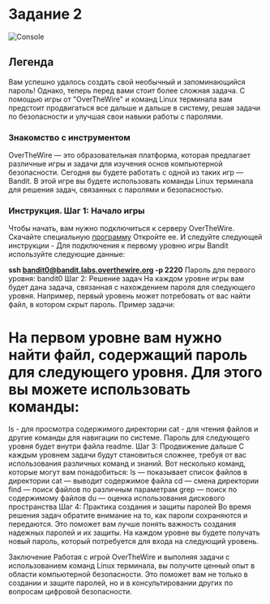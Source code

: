 # Задание 2
![Console](https://github.com/kvinokain/DUP01/blob/main/Foto/Konsol.jpg?raw=true)
## Легенда
Вам успешно удалось создать свой необычный и запоминающийся пароль! Однако, теперь перед вами стоит более сложная задача. С помощью игры от "OverTheWire" и команд Linux терминала вам предстоит продвигаться все дальше и дальше в систему, решая задачи по безопасности и улучшая свои навыки работы с паролями.
### Знакомство с инструментом
OverTheWire — это образовательная платформа, которая предлагает различные игры и задачи для изучения основ компьютерной безопасности. Сегодня вы будете работать с одной из таких игр — Bandit. В этой игре вы будете использовать команды Linux терминала для решения задач, связанных с паролями и безопасностью.
### Инструкция. Шаг 1: Начало игры
Чтобы начать, вам нужно подключиться к серверу OverTheWire. 
Скачайте специальную [программу](https://the.earth.li/~sgtatham/putty/latest/w64/putty.exe)
Откройте ее. И следуйте следующей инструкции - 
Для подключения к первому уровню игры Bandit используйте следующие данные:

**ssh bandit0@bandit.labs.overthewire.org -p 2220**
Пароль для первого уровня: bandit0
Шаг 2: Решение задач
На каждом уровне игры вам будет дана задача, связанная с нахождением пароля для следующего уровня. Например, первый уровень может потребовать от вас найти файл, в котором скрыт пароль.
Пример задачи:
# На первом уровне вам нужно найти файл, содержащий пароль для следующего уровня. Для этого вы можете использовать команды:
ls - для просмотра содержимого директории 
cat - для чтения файлов и другие команды для навигации по системе.
Пароль для следующего уровня будет внутри файла readme.
Шаг 3: Продвижение дальше
С каждым уровнем задачи будут становиться сложнее, требуя от вас использования различных команд и знаний. Вот несколько команд, которые могут вам понадобиться:
ls — показывает список файлов в директории
cat — выводит содержимое файла
cd — смена директории
find — поиск файлов по различным параметрам
grep — поиск по содержимому файлов
du — оценка использования дискового пространства
Шаг 4: Практика создания и защиты паролей
Во время решения задач обратите внимание на то, как пароли сохраняются и передаются. Это поможет вам лучше понять важность создания надежных паролей и их защиты. На каждом уровне вы будете получать новый пароль, который потребуется для входа на следующий уровень.

Заключение
Работая с игрой OverTheWire и выполняя задачи с использованием команд Linux терминала, вы получите ценный опыт в области компьютерной безопасности. Это поможет вам не только в создании и защите паролей, но и в консультировании других по вопросам цифровой безопасности.
